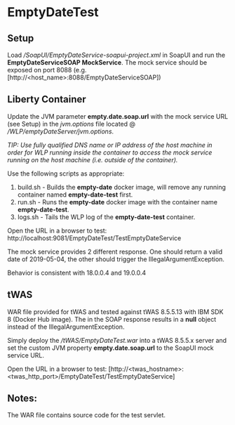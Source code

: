 # EmptyDateTest

## Setup
Load */SoapUI/EmptyDateService-soapui-project.xml* in SoapUI and run the **EmptyDateServiceSOAP MockService**.  The mock service should be exposed on port 8088 (e.g. [http://<host_name>:8088/EmptyDateServiceSOAP])

## Liberty Container
Update the JVM parameter **empty.date.soap.url** with the mock service URL (see Setup) in the *jvm.options* file located @ */WLP/emptyDateServer/jvm.options*.

*TIP: Use fully qualified DNS name or IP address of the host machine in order for WLP running inside the container to access the mock service running on the host machine (i.e. outside of the container).*

Use the following scripts as appropriate:
1. build.sh - Builds the **empty-date** docker image, will remove any running container named **empty-date-test** first.
2. run.sh - Runs the **empty-date** docker image with the container name **empty-date-test**.
3. logs.sh - Tails the WLP log of the **empty-date-test** container.

Open the URL in a browser to test: http://localhost:9081/EmptyDateTest/TestEmptyDateService

The mock service provides 2 different response.  One should return a valid date of 2019-05-04, the other should trigger the IllegalArgumentException.

Behavior is consistent with 18.0.0.4 and 19.0.0.4

## tWAS
WAR file provided for tWAS and tested against tWAS 8.5.5.13 with IBM SDK 8 (Docker Hub image).  The <emptyDate/> in the SOAP response results in a **null** object instead of the IllegalArgumentException.

Simply deploy the */tWAS/EmptyDateTest.war* into a tWAS 8.5.5.x server and set the custom JVM property **empty.date.soap.url** to the SoapUI mock service URL.  

Open the URL in a browser to test: [http://<twas_hostname>:<twas_http_port>/EmptyDateTest/TestEmptyDateService]

## Notes:
The WAR file contains source code for the test servlet.
